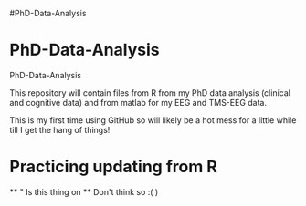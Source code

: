 #PhD-Data-Analysis
# PhD-Data-Analysis
 PhD-Data-Analysis

This repository will contain files from R from my PhD data analysis (clinical and cognitive data) and from matlab for my EEG and TMS-EEG data. 

This is my first time using GitHub so will likely be a hot mess for a little while till I get the hang of things! 

# Practicing updating from R
  ** " Is this thing on **
  Don't think so :( )
